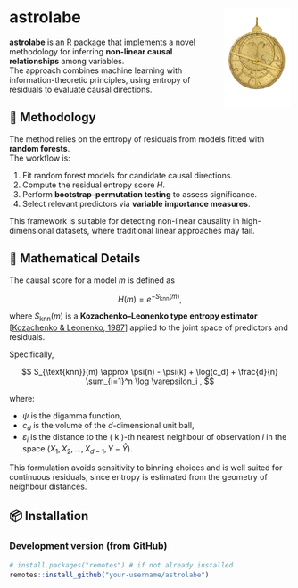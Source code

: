 # astrolabe <img src="man/figures/logo.png" align="right" width="120" />

**astrolabe** is an R package that implements a novel methodology for inferring **non-linear causal relationships** among variables.  
The approach combines machine learning with information-theoretic principles, using entropy of residuals to evaluate causal directions.

## 🔬 Methodology

The method relies on the entropy of residuals from models fitted with **random forests**.  
The workflow is:

1. Fit random forest models for candidate causal directions.  
2. Compute the residual entropy score $H$.  
3. Perform **bootstrap–permutation testing** to assess significance.  
4. Select relevant predictors via **variable importance measures**.  

This framework is suitable for detecting non-linear causality in high-dimensional datasets, where traditional linear approaches may fail.

## 📐 Mathematical Details

The causal score for a model $m$ is defined as

$$
H(m) = e^{-S_{\text{knn}}(m)} ,
$$

where $S_{\text{knn}}(m)$ is a **Kozachenko–Leonenko type entropy estimator**  
\[[Kozachenko & Leonenko, 1987](https://doi.org/10.1007/BF01066342)\] applied to the joint space of predictors and residuals.  

Specifically,

$$
S_{\text{knn}}(m) \approx \psi(n) - \psi(k) + \log(c_d) + \frac{d}{n} \sum_{i=1}^n \log \varepsilon_i ,
$$

where:
- $\psi$ is the digamma function,  
- $c_d$ is the volume of the $d$-dimensional unit ball,  
- $\varepsilon_i$ is the distance to the \( k \)-th nearest neighbour of observation $i$
  in the space $(X_1, X_2, ..., X_{d-1}, Y - \hat{Y})$.  

This formulation avoids sensitivity to binning choices and is well suited for continuous residuals, since entropy is estimated from the geometry of neighbour distances.

## 📦 Installation

### Development version (from GitHub)
```r
# install.packages("remotes") # if not already installed
remotes::install_github("your-username/astrolabe")

